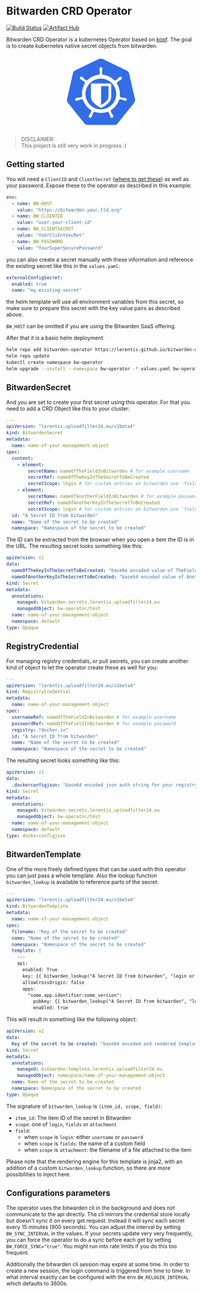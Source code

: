 # Bitwarden CRD Operator

[![Build Status](https://drone.uploadfilter24.eu/api/badges/lerentis/bitwarden-crd-operator/status.svg?ref=refs/heads/main)](https://drone.uploadfilter24.eu/lerentis/bitwarden-crd-operator) [![Artifact Hub](https://img.shields.io/endpoint?url=https://artifacthub.io/badge/repository/lerentis)](https://artifacthub.io/packages/search?repo=lerentis)

Bitwarden CRD Operator is a kubernetes Operator based on [kopf](https://github.com/nolar/kopf/). The goal is to create kubernetes native secret objects from bitwarden.

<p align="center">
  <img src="logo.png" alt="Bitwarden CRD Operator Logo" width="200"/>
</p>

> DISCLAIMER:  
> This project is still very work in progress :)


## Getting started

You will need a `ClientID` and `ClientSecret` ([where to get these](https://bitwarden.com/help/personal-api-key/)) as well as your password.
Expose these to the operator as described in this example:

```yaml
env:
  - name: BW_HOST
    value: "https://bitwarden.your.tld.org"
  - name: BW_CLIENTID
    value: "user.your-client-id"
  - name: BW_CLIENTSECRET
    value: "YoUrCliEntSecRet"
  - name: BW_PASSWORD
    value: "YourSuperSecurePassword"
```

you can also create a secret manually with these information and reference the existing secret like this in the `values.yaml`:

```yaml
externalConfigSecret:
  enabled: true
  name: "my-existing-secret"
```

the helm template will use all environment variables from this secret, so make sure to prepare this secret with the key value pairs as described above.

`BW_HOST` can be omitted if you are using the Bitwarden SaaS offering.

After that it is a basic helm deployment:

```bash
helm repo add bitwarden-operator https://lerentis.github.io/bitwarden-crd-operator
helm repo update 
kubectl create namespace bw-operator
helm upgrade --install --namespace bw-operator -f values.yaml bw-operator bitwarden-operator/bitwarden-crd-operator
```

## BitwardenSecret

And you are set to create your first secret using this operator. For that you need to add a CRD Object like this to your cluster:

```yaml
---
apiVersion: "lerentis.uploadfilter24.eu/v1beta4"
kind: BitwardenSecret
metadata:
  name: name-of-your-management-object
spec:
  content:
    - element:
        secretName: nameOfTheFieldInBitwarden # for example username
        secretRef: nameOfTheKeyInTheSecretToBeCreated 
        secretScope: login # for custom entries on bitwarden use 'fields' 
    - element:
        secretName: nameOfAnotherFieldInBitwarden # for example password
        secretRef: nameOfAnotherKeyInTheSecretToBeCreated 
        secretScope: login # for custom entries on bitwarden use 'fields' 
  id: "A Secret ID from bitwarden"
  name: "Name of the secret to be created"
  namespace: "Namespace of the secret to be created"
```

The ID can be extracted from the browser when you open a item the ID is in the URL. The resulting secret looks something like this:

```yaml
apiVersion: v1
data:
  nameOfTheKeyInTheSecretToBeCreated: "base64 encoded value of TheFieldInBitwarden"
  nameOfAnotherKeyInTheSecretToBeCreated: "base64 encoded value of AnotherFieldInBitwarden"
kind: Secret
metadata:
  annotations:
    managed: bitwarden-secrets.lerentis.uploadfilter24.eu
    managedObject: bw-operator/test
  name: name-of-your-management-object
  namespace: default
type: Opaque
```

## RegistryCredential

For managing registry credentials, or pull secrets, you can create another kind of object to let the operator create these as well for you:

```yaml
---
apiVersion: "lerentis.uploadfilter24.eu/v1beta4"
kind: RegistryCredential
metadata:
  name: name-of-your-management-object
spec:
  usernameRef: nameOfTheFieldInBitwarden # for example username
  passwordRef: nameOfTheFieldInBitwarden # for example password
  registry: "docker.io"
  id: "A Secret ID from bitwarden"
  name: "Name of the secret to be created"
  namespace: "Namespace of the secret to be created"
```

The resulting secret looks something like this:

```yaml
apiVersion: v1
data:
  .dockerconfigjson: "base64 encoded json auth string for your registry"
kind: Secret
metadata:
  annotations:
    managed: bitwarden-secrets.lerentis.uploadfilter24.eu
    managedObject: bw-operator/test
  name: name-of-your-management-object
  namespace: default
type: dockerconfigjson
```

## BitwardenTemplate

One of the more freely defined types that can be used with this operator you can just pass a whole template. Also the lookup function `bitwarden_lookup` is available to reference parts of the secret:

```yaml
---
apiVersion: "lerentis.uploadfilter24.eu/v1beta4"
kind: BitwardenTemplate
metadata:
  name: name-of-your-management-object
spec:
  filename: "Key of the secret to be created"
  name: "Name of the secret to be created"
  namespace: "Namespace of the secret to be created"
  template: |
    ---
    api:
      enabled: True
      key: {{ bitwarden_lookup("A Secret ID from bitwarden", "login or fields or attachment", "name of a field in bitwarden") }}
      allowCrossOrigin: false
      apps:
        "some.app.identifier:some_version":
          pubkey: {{ bitwarden_lookup("A Secret ID from bitwarden", "login or fields or attachment", "name of a field in bitwarden") }}
          enabled: true
```

This will result in something like the following object:

```yaml
apiVersion: v1
data:
  Key of the secret to be created: "base64 encoded and rendered template with secrets injected directly from bitwarden"
kind: Secret
metadata:
  annotations:
    managed: bitwarden-template.lerentis.uploadfilter24.eu
    managedObject: namespace/name-of-your-management-object
  name: Name of the secret to be created
  namespace: Namespace of the secret to be created
type: Opaque
```

The signature of `bitwarden_lookup` is `(item_id, scope, field)`:
- `item_id`: The item ID of the secret in Bitwarden
- `scope`: one of `login`, `fields` or `attachment`
- `field`:
  - when `scope` is `login`: either `username` or `password`
  - when `scope` is `fields`: the name of a custom field
  - when `scope` is `attachment`: the filename of a file attached to the item

Please note that the rendering engine for this template is jinja2, with an addition of a custom `bitwarden_lookup` function, so there are more possibilities to inject here.

## Configurations parameters

The operator uses the bitwarden cli in the background and does not communicate to the api directly. The cli mirrors the credential store locally but doesn't sync it on every get request. Instead it will sync each secret every 15 minutes (900 seconds). You can adjust the interval by setting `BW_SYNC_INTERVAL` in the values. If your secrets update very very frequently, you can force the operator to do a sync before each get by setting `BW_FORCE_SYNC="true"`. You might run into rate limits if you do this too frequent.

Additionally the bitwarden cli session may expire at some time. In order to create a new session, the login command is triggered from time to time. In what interval exactly can be configured with the env `BW_RELOGIN_INTERVAL` which defaults to 3600s.

